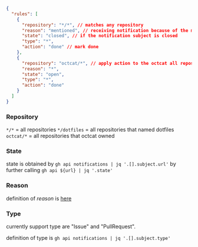 

```json
{
  "rules": [
    {
      "repository": "*/*", // matches any repository
      "reason": "mentioned", // receiving notification because of the mention
      "state": "closed", // if the notification subject is closed
      "type": "*",
      "action": "done" // mark done
    },
    {
      "repository": "octcat/*", // apply action to the octcat all repositories
      "reason": "*",
      "state": "open",
      "type": "*",
      "action": "done"
    }
  ]
}

```

### Repository
`*/*` = all repositories
`*/dotfiles` = all repositories that named dotfiles
`octcat/*` = all repositories that octcat owned

### State
state is obtained by `gh api notifications | jq '.[].subject.url'` by further calling `gh api ${url} | jq '.state'`

### Reason
definition of *reason* is [here](https://docs.github.com/rest/activity/notifications?apiVersion=2022-11-28#about-notification-reasons)

### Type
currently support type are "Issue" and "PullRequest".

definition of type is `gh api notifications | jq '.[].subject.type'`
